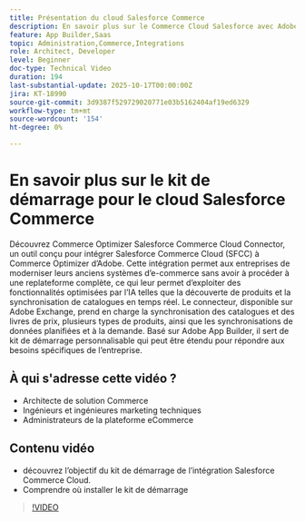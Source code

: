 ```yaml
---
title: Présentation du cloud Salesforce Commerce
description: En savoir plus sur le Commerce Cloud Salesforce avec Adobe Commerce Optimizer à l’aide du connecteur SFC.
feature: App Builder,Saas
topic: Administration,Commerce,Integrations
role: Architect, Developer
level: Beginner
doc-type: Technical Video
duration: 194
last-substantial-update: 2025-10-17T00:00:00Z
jira: KT-18990
source-git-commit: 3d9387f529729020771e03b5162404af19ed6329
workflow-type: tm+mt
source-wordcount: '154'
ht-degree: 0%

---
```



# En savoir plus sur le kit de démarrage pour le cloud Salesforce Commerce

Découvrez Commerce Optimizer Salesforce Commerce Cloud Connector, un outil conçu pour intégrer Salesforce Commerce Cloud (SFCC) à Commerce Optimizer d’Adobe. Cette intégration permet aux entreprises de moderniser leurs anciens systèmes d’e-commerce sans avoir à procéder à une replateforme complète, ce qui leur permet d’exploiter des fonctionnalités optimisées par l’IA telles que la découverte de produits et la synchronisation de catalogues en temps réel. Le connecteur, disponible sur Adobe Exchange, prend en charge la synchronisation des catalogues et des livres de prix, plusieurs types de produits, ainsi que les synchronisations de données planifiées et à la demande. Basé sur Adobe App Builder, il sert de kit de démarrage personnalisable qui peut être étendu pour répondre aux besoins spécifiques de l’entreprise.

## À qui s&#39;adresse cette vidéo ?

* Architecte de solution Commerce
* Ingénieurs et ingénieures marketing techniques
* Administrateurs de la plateforme eCommerce

## Contenu vidéo

* découvrez l’objectif du kit de démarrage de l’intégration Salesforce Commerce Cloud.
* Comprendre où installer le kit de démarrage

>[!VIDEO](https://video.tv.adobe.com/v/3476013)

